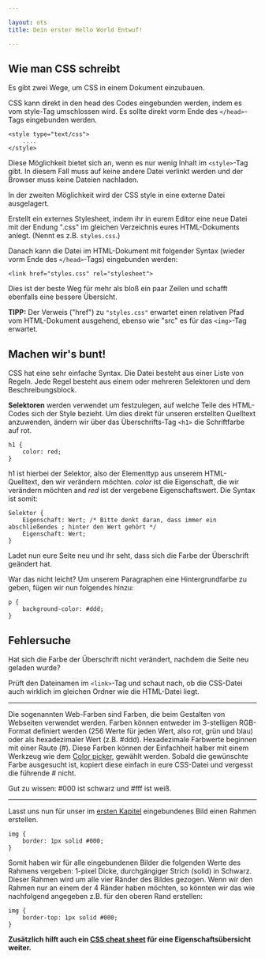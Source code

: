 ```yaml
---

layout: ots
title: Dein erster Hello World Entwuf!

---
```


## Wie man CSS schreibt

Es gibt zwei Wege, um CSS in einem Dokument einzubauen.

CSS kann direkt in den head des Codes eingebunden werden, indem es vom style-Tag umschlossen wird. Es sollte direkt vorm Ende des `</head>`-Tags eingebunden werden.

    <style type="text/css">
        ....
    </style>

Diese Möglichkeit bietet sich an, wenn es nur wenig Inhalt im `<style>`-Tag gibt. In diesem Fall muss auf keine andere Datei verlinkt werden und der Browser muss keine Dateien nachladen.

In der zweiten Möglichkeit wird der CSS style in eine externe Datei ausgelagert.

Erstellt ein externes Stylesheet, indem ihr in eurem Editor eine neue Datei mit der Endung ".css" im gleichen Verzeichnis eures HTML-Dokuments anlegt. (Nennt es z.B. `styles.css`.)

Danach kann die Datei im HTML-Dokument mit folgender Syntax (wieder vorm Ende des `</head>`-Tags) eingebunden werden: 

    <link href="styles.css" rel="stylesheet">

Dies ist der beste Weg für mehr als bloß ein paar Zeilen und schafft ebenfalls eine bessere Übersicht.

**TIPP:** Der Verweis ("href") zu `"styles.css"` erwartet einen relativen Pfad vom HTML-Dokument ausgehend, ebenso wie "src" es für das `<img>`-Tag erwartet.

## Machen wir's bunt!

CSS hat eine sehr einfache Syntax.
Die Datei besteht aus einer Liste von Regeln. Jede Regel besteht aus einem oder mehreren Selektoren und dem Beschreibungsblock.

**Selektoren** werden verwendet um festzulegen, auf welche Teile des HTML-Codes sich der Style bezieht.
Um dies direkt für unseren erstellten Quelltext anzuwenden, ändern wir über das Überschrifts-Tag `<h1>` die Schriftfarbe auf rot.

    h1 {
        color: red;
    }

h1 ist hierbei der Selektor, also der Elementtyp aus unserem HTML-Quelltext, den wir verändern möchten.
*color* ist die Eigenschaft, die wir verändern möchten and *red* ist der vergebene Eigenschaftswert.
Die Syntax ist somit:

    Selektor {
        Eigenschaft: Wert; /* Bitte denkt daran, dass immer ein abschließendes ; hinter den Wert gehört */
        Eigenschaft: Wert;
    }

Ladet nun eure Seite neu und ihr seht, dass sich die Farbe der Überschrift geändert hat.

War das nicht leicht?
Um unserem Paragraphen eine Hintergrundfarbe zu geben, fügen wir nun folgendes hinzu:

    p {
        background-color: #ddd;
    }

## Fehlersuche

Hat sich die Farbe der Überschrift nicht verändert, nachdem die Seite neu geladen wurde?

Prüft den Dateinamen im `<link>`-Tag und schaut nach, ob die CSS-Datei auch wirklich im gleichen Ordner wie die HTML-Datei liegt.

******

Die sogenannten Web-Farben sind Farben, die beim Gestalten von Webseiten verwendet werden.
Farben können entweder im 3-stelligen RGB-Format definiert werden (256 Werte für jeden Wert, also rot, grün und blau) oder als hexadezimaler Wert (z.B. #ddd).
Hexadezimale Farbwerte beginnen mit einer Raute (#).
Diese Farben können der Einfachheit halber mit einem Werkzeug wie dem [Color picker](http://www.colorpicker.com/), gewählt werden.
Sobald die gewünschte Farbe ausgesucht ist, kopiert diese einfach in eure CSS-Datei und vergesst die führende # nicht.

Gut zu wissen: #000 ist schwarz und #fff ist weiß.

******

Lasst uns nun für unser im [ersten Kapitel](structure.md) eingebundenes Bild einen Rahmen erstellen.

    img {
        border: 1px solid #000;
    }

Somit haben wir für alle eingebundenen Bilder die folgenden Werte des Rahmens vergeben: 1-pixel Dicke, durchgängiger Strich (solid) in Schwarz. Dieser Rahmen wird um alle vier Ränder des Bildes gezogen.
Wenn wir den Rahmen nur an einem der 4 Ränder haben möchten, so könnten wir das wie nachfolgend angegeben z.B. für den oberen Rand erstellen:

    img {
        border-top: 1px solid #000;
    }

**Zusätzlich hilft auch ein [CSS cheat sheet](http://coding.smashingmagazine.com/2009/07/13/css-3-cheat-sheet-pdf/) für eine Eigenschaftsübersicht weiter.**







